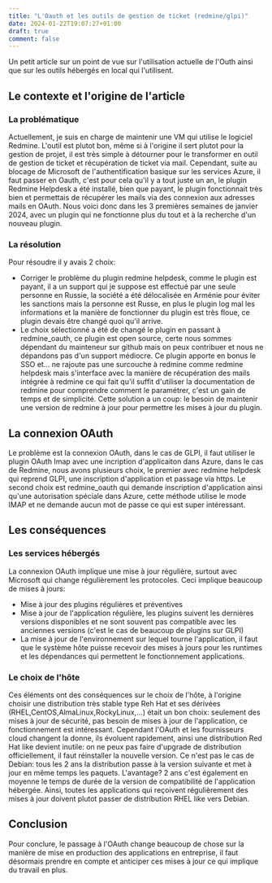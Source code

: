 ```yaml
---
title: "L'Oauth et les outils de gestion de ticket (redmine/glpi)"
date: 2024-01-22T19:07:27+01:00
draft: true
comment: false
---
```


Un petit article sur un point de vue sur l'utilisation actuelle de l'Outh ainsi que sur les outils hébergés en local qui l'utilisent.

## Le contexte et l'origine de l'article

### La problématique

Actuellement, je suis en charge de maintenir une VM qui utilise le logiciel Redmine. L'outil est plutot bon, même si à l'origine il sert plutot pour la gestion de projet, il est très simple à détourner pour le transformer en outil de gestion de ticket et récupération de ticket via mail. Cependant, suite au blocage de Microsoft de l'authentification basique sur les services Azure, il faut passer en Oauth, c'est pour cela qu'il y a tout juste un an, le plugin Redmine Helpdesk a été installé, bien que payant, le plugin fonctionnait très bien et permettais de récupérer les mails via des connexion aux adresses mails en OAuth. Nous voici donc dans les 3 premières semaines de janvier 2024, avec un plugin qui ne fonctionne plus du tout et à la recherche d'un nouveau plugin.

### La résolution

Pour résoudre il y avais 2 choix:  
- Corriger le problème du plugin redmine helpdesk, comme le plugin est payant, il a un support qui je suppose est effectué par une seule personne en Russie, la société a été délocalisée en Arménie pour éviter les sanctions mais la personne est Russe, en plus le plugin log mal les informations et la manière de fonctionner du plugin est très floue, ce plugin devais être changé quoi qu'il arrive.
- Le choix sélectionné a été de changé le plugin en passant à redmine_oauth, ce plugin est open source, certe nous sommes dépendant du mainteneur sur github mais on peux contribuer et nous ne dépandons pas d'un support médiocre. Ce plugin apporte en bonus le SSO et... ne rajoute pas une surcouche à redmine comme redmine helpdesk mais s'interface avec la manière de récupération des mails intégrée à redmine ce qui fait qu'il suffit d'utiliser la documentation de redmine pour comprendre comment le paramétrer, c'est un gain de temps et de simplicité. Cette solution a un coup: le besoin de maintenir une version de redmine à jour pour permettre les mises à jour du plugin.

## La connexion OAuth

Le problème est la connexion OAuth, dans le cas de GLPI, il faut utiliser le plugin OAuth Imap avec une incription d'applicaiton dans Azure, dans le cas de Redmine, nous avons plusieurs choix, le premier avec redmine helpdesk qui reprend GLPI, une inscription d'application et passage via https. Le second choix est redmine_oauth qui demande inscription d'application ainsi qu'une autorisation spéciale dans Azure, cette méthode utilise le mode IMAP et ne demande aucun mot de passe ce qui est super intéressant.

## Les conséquences

### Les services hébergés

La connexion OAuth implique une mise à jour régulière, surtout avec Microsoft qui change régulièrement les protocoles. Ceci implique beaucoup de mises à jours:
- Mise à jour des plugins régulières et préventives
- Mise à jour de l'application régulière, les plugins suivent les dernières versions disponibles et ne sont souvent pas compatible avec les anciennes versions (c'est le cas de beaucoup de plugins sur GLPI)
- La mise à jour de l'environnement sur lequel tourne l'application, il faut que le système hôte puisse recevoir des mises à jours pour les runtimes et les dépendances qui permettent le fonctionnement applications.

### Le choix de l'hôte

Ces éléments ont des conséquences sur le choix de l'hôte, à l'origine choisir une distribution très stable type Reh Hat et ses dérivées (RHEL,CentOS,AlmaLinux,RockyLinux,...) était un bon choix: seulement des mises à jour de sécurité, pas besoin de mises à jour de l'application, ce fonctionnement est intéressant. Cependant l'OAuth et les fournisseurs cloud changent la donne, ils évoluent rapidement, ainsi une distribution Red Hat like devient inutile: on ne peux pas faire d'upgrade de distribution officiellement, il faut réinstaller la nouvelle version. Ce n'est pas le cas de Debian: tous les 2 ans la distribution passe à la version suivante et met à jour en même temps les paquets. L'avantage? 2 ans c'est également en moyenne le temps de durée de la version de compatibilité de l'application hébergée. Ainsi, toutes les applications qui reçoivent régulièrement des mises à jour doivent plutot passer de distribution RHEL like vers Debian.



## Conclusion

Pour conclure, le passage à l'OAuth change beaucoup de chose sur la manière de mise en production des applications en entreprise, il faut désormais prendre en compte et anticiper ces mises à jour ce qui implique du travail en plus.
